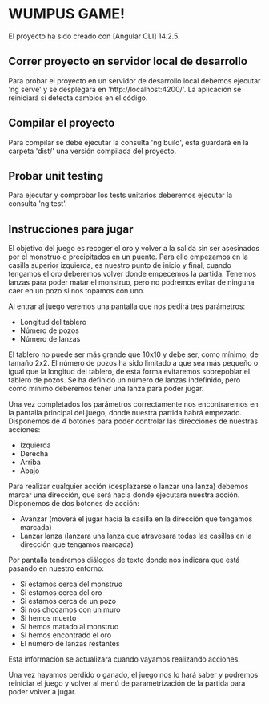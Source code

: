 # WUMPUS GAME!

El proyecto ha sido creado con [Angular CLI] 14.2.5.

## Correr proyecto en servidor local de desarrollo

Para probar el proyecto en un servidor de desarrollo local debemos ejecutar 'ng serve' y se desplegará en 'http://localhost:4200/'. La aplicación se reiniciará si detecta cambios en el código.

## Compilar el proyecto

Para compilar se debe ejecutar la consulta 'ng build', esta guardará en la carpeta 'dist/' una versión compilada del proyecto.

## Probar unit testing

Para ejecutar y comprobar los tests unitarios deberemos ejecutar la consulta 'ng test'.

## Instrucciones para jugar

El objetivo del juego es recoger el oro y volver a la salida sin ser asesinados por el monstruo o precipitados en un puente.
Para ello empezamos en la casilla superior izquierda, es nuestro punto de inicio y final, cuando tengamos el oro deberemos volver donde empecemos la partida. Tenemos lanzas para poder matar el monstruo, pero no podremos evitar de ninguna caer en un pozo si nos topamos con uno.

Al entrar al juego veremos una pantalla que nos pedirá tres parámetros:

- Longitud del tablero
- Número de pozos
- Número de lanzas

El tablero no puede ser más grande que 10x10 y debe ser, como mínimo, de tamaño 2x2.
El número de pozos ha sido limitado a que sea más pequeño o igual que la longitud del tablero, de esta forma evitaremos sobrepoblar el tablero de pozos.
Se ha definido un número de lanzas indefinido, pero como mínimo deberemos tener una lanza para poder jugar.

Una vez completados los parámetros correctamente nos encontraremos en la pantalla principal del juego, donde nuestra partida habrá empezado.
Disponemos de 4 botones para poder controlar las direcciones de nuestras acciones:

- Izquierda
- Derecha
- Arriba
- Abajo

Para realizar cualquier acción (desplazarse o lanzar una lanza) debemos marcar una dirección, que será hacia donde ejecutara nuestra acción.
Disponemos de dos botones de acción:

- Avanzar (moverá el jugar hacia la casilla en la dirección que tengamos marcada)
- Lanzar lanza (lanzara una lanza que atravesara todas las casillas en la dirección que tengamos marcada)

Por pantalla tendremos diálogos de texto donde nos indicara que está pasando en nuestro entorno:

- Si estamos cerca del monstruo
- Si estamos cerca del oro
- Si estamos cerca de un pozo
- Si nos chocamos con un muro
- Si hemos muerto
- Si hemos matado al monstruo
- Si hemos encontrado el oro
- El número de lanzas restantes

Esta información se actualizará cuando vayamos realizando acciones.

Una vez hayamos perdido o ganado, el juego nos lo hará saber y podremos reiniciar el juego y volver al menú de parametrización de la partida para poder volver a jugar.

